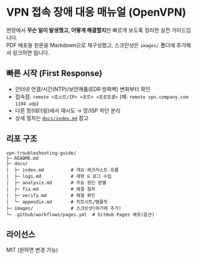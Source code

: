 # VPN 접속 장애 대응 매뉴얼 (OpenVPN)

현장에서 **무슨 일이 발생했고, 어떻게 해결할지**만 빠르게 보도록 정리한 실전 가이드입니다.  
PDF 배포용 원문을 Markdown으로 재구성했고, 스크린샷은 `images/` 폴더에 추가해서 링크하면 됩니다.

## 빠른 시작 (First Response)
- 인터넷 연결/시간(NTP)/보안제품(EDR·방화벽) 변화부터 확인
- 접속점: `remote <호스트/IP> <포트> <프로토콜>` (예: `remote vpn.company.com 1194 udp`)
- 다른 망(테더링)에서 재시도 → 망/ISP 차단 분리
- 상세 절차는 [`docs/index.md`](docs/index.md) 참고

## 리포 구조
```
vpn-troubleshooting-guide/
├─ README.md
├─ docs/
│  ├─ index.md          # 개요·체크리스트·흐름
│  ├─ logs.md           # 재현 & 로그 수집
│  ├─ analysis.md       # 주요 원인 판별
│  ├─ fix.md            # 해결 절차
│  ├─ verify.md         # 해결 확인
│  └─ appendix.md       # 치트시트/템플릿
├─ images/              # 스크린샷(여기에 추가)
└─ .github/workflows/pages.yml  # GitHub Pages 배포(옵션)
```

## 라이선스
MIT (원하면 변경 가능)
